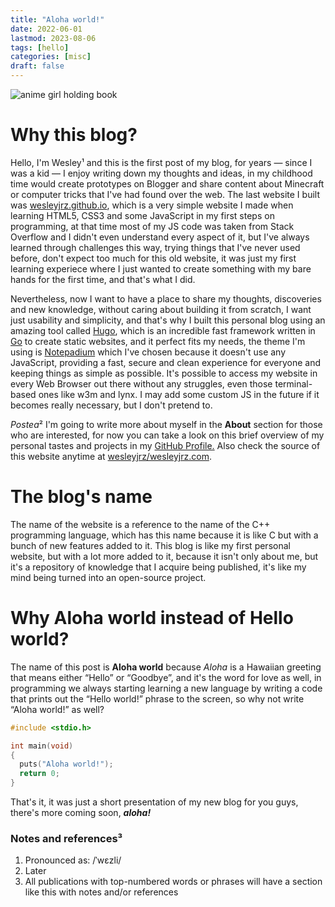 ```yaml
---
title: "Aloha world!"
date: 2022-06-01
lastmod: 2023-08-06
tags: [hello]
categories: [misc]
draft: false
---
```


![anime girl holding book](anime-girl-holding-book.webp)

# Why this blog?

Hello, I'm Wesley¹ and this is the first post of my blog, for years — since I
was a kid — I enjoy writing down my thoughts and ideas, in my childhood time
would create prototypes on Blogger and share content about Minecraft or computer
tricks that I've had found over the web. The last website I built was
[wesleyjrz.github.io](https://www.wesleyjrz.github.io), which is a very simple
website I made when learning HTML5, CSS3 and some JavaScript in my first steps
on programming, at that time most of my JS code was taken from Stack Overflow
and I didn't even understand every aspect of it, but I've always learned through
challenges this way, trying things that I've never used before, don't expect too
much for this old website, it was just my first learning experiece where I just
wanted to create something with my bare hands for the first time, and that's
what I did.

Nevertheless, now I want to have a place to share my thoughts, discoveries and
new knowledge, without caring about building it from scratch, I want just
usability and simplicity, and that's why I built this personal blog using an
amazing tool called [Hugo](https://gohugo.io), which is an incredible fast
framework written in [Go](https://go.dev) to create static websites, and it
perfect fits my needs, the theme I'm using is
[Notepadium](https://themes.gohugo.io/themes/hugo-notepadium) which I've chosen
because it doesn't use any JavaScript, providing a fast, secure and clean
experience for everyone and keeping things as simple as possible. It's possible
to access my website in every Web Browser out there without any struggles, even
those terminal-based ones like w3m and lynx. I may add some custom JS in the
future if it becomes really necessary, but I don't pretend to.

<!-- link "about section" -->
*Postea*² I'm going to write more about myself in the **About** section for
those who are interested, for now you can take a look on this brief overview of
my personal tastes and projects in my [GitHub
Profile.](https://www.github.com/wesleyjrz) Also check the source of this
website anytime at
[wesleyjrz/wesleyjrz.com](https://www.github.com/wesleyjrz/wesleyjrz.com).

# The blog's name

The name of the website is a reference to the name of the C++ programming
language, which has this name because it is like C but with a bunch of new
features added to it. This blog is like my first personal website, but with a
lot more added to it, because it isn't only about me, but it's a repository of
knowledge that I acquire being published, it's like my mind being turned into an
open-source project.

# Why Aloha world instead of Hello world?

The name of this post is **Aloha world** because *Aloha* is a Hawaiian greeting
that means either “Hello” or “Goodbye”, and it's the word for love as well, in
programming we always starting learning a new language by writing a code that
prints out the “Hello world!” phrase to the screen, so why not write “Aloha
world!” as well?

```c
#include <stdio.h>

int main(void)
{
  puts("Aloha world!");
  return 0;
}
```

That's it, it was just a short presentation of my new blog for you guys, there's
more coming soon, ***aloha!***

### Notes and references³

1. Pronounced as: /ˈwɛzli/
2. Later
3. All publications with top-numbered words or phrases will have a section like this with notes and/or references
